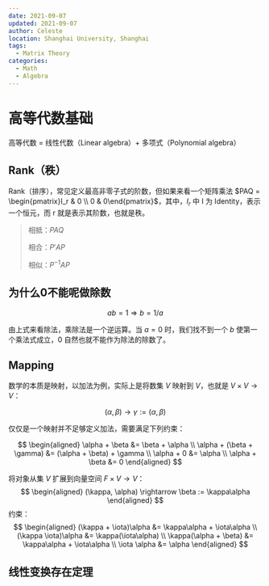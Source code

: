 ```yaml
---
date: 2021-09-07
updated: 2021-09-07
author: Celeste
location: Shanghai University, Shanghai
tags:
  - Matrix Theory
categories:
  - Math
  - Algebra
---
```


# 高等代数基础

高等代数 = 线性代数（Linear  algebra）+ 多项式（Polynomial algebra）

## Rank（秩）

Rank（排序），常见定义最高非零子式的阶数，但如果来看一个矩阵乘法 $PAQ = \begin{pmatrix}I_r & 0 \\ 0 & 0\end{pmatrix}$，其中，$I_r$ 中 I 为 Identity，表示一个恒元，而 r 就是表示其阶数，也就是秩。

>相抵：$PAQ$
>
>相合：$P'AP$
>
>相似：$P^{-1}AP$

## 为什么0不能呢做除数

$$
ab = 1 \Rightarrow b = 1/a
$$

由上式来看除法，乘除法是一个逆运算。当 $a = 0$ 时，我们找不到一个 $b$ 使第一个乘法式成立，0 自然也就不能作为除法的除数了。

## Mapping

数学的本质是映射，以加法为例，实际上是将数集 $V$ 映射到 $V$，也就是 $V \times V \rightarrow V$：

$$
(\alpha, \beta) \rightarrow \gamma:=(\alpha, \beta)
$$

仅仅是一个映射并不足够定义加法，需要满足下列约束：

$$
\begin{aligned}
\alpha + \beta &= \beta + \alpha \\
\alpha + (\beta + \gamma) &= (\alpha + \beta) + \gamma \\
\alpha + 0 &= \alpha \\
\alpha + \beta &= 0
\end{aligned}
$$

将对象从集 $V$ 扩展到向量空间 $F \times V \rightarrow V$：
$$
\begin{aligned}
(\kappa, \alpha) \rightarrow \beta := \kappa\alpha
\end{aligned}
$$
约束：
$$
\begin{aligned}
(\kappa + \iota)\alpha &= \kappa\alpha + \iota\alpha \\
(\kappa \iota)\alpha &= \kappa(\iota\alpha) \\
\kappa(\alpha + \beta) &= \kappa\alpha + \iota\alpha \\
\iota \alpha &= \alpha
\end{aligned}
$$

## 线性变换存在定理

